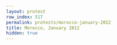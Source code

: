 ```yaml
---
layout: protest
row_index: 517
permalink: protests/morocco-january-2012
title: Morocco, January 2012
hidden: true
---
```


